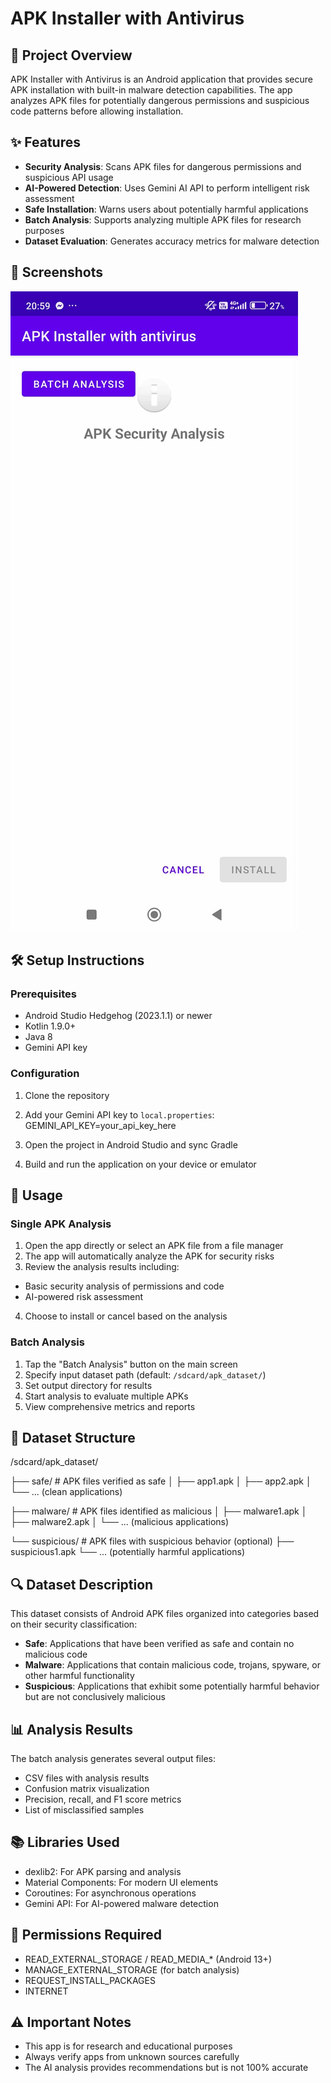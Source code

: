# APK Installer with Antivirus

## 📱 Project Overview
APK Installer with Antivirus is an Android application that provides secure APK installation with built-in malware detection capabilities. The app analyzes APK files for potentially dangerous permissions and suspicious code patterns before allowing installation.

## ✨ Features
- **Security Analysis**: Scans APK files for dangerous permissions and suspicious API usage
- **AI-Powered Detection**: Uses Gemini AI API to perform intelligent risk assessment
- **Safe Installation**: Warns users about potentially harmful applications
- **Batch Analysis**: Supports analyzing multiple APK files for research purposes
- **Dataset Evaluation**: Generates accuracy metrics for malware detection

## 📸 Screenshots
![Main Screen](.github/images/main_screen.jpg)
## 🛠️ Setup Instructions

### Prerequisites
- Android Studio Hedgehog (2023.1.1) or newer
- Kotlin 1.9.0+
- Java 8
- Gemini API key

### Configuration
1. Clone the repository
2. Add your Gemini API key to `local.properties`:
GEMINI_API_KEY=your_api_key_here

3. Open the project in Android Studio and sync Gradle

4. Build and run the application on your device or emulator

## 📱 Usage

### Single APK Analysis
1. Open the app directly or select an APK file from a file manager
2. The app will automatically analyze the APK for security risks
3. Review the analysis results including:
- Basic security analysis of permissions and code
- AI-powered risk assessment
4. Choose to install or cancel based on the analysis

### Batch Analysis
1. Tap the "Batch Analysis" button on the main screen
2. Specify input dataset path (default: `/sdcard/apk_dataset/`)
3. Set output directory for results
4. Start analysis to evaluate multiple APKs
5. View comprehensive metrics and reports

## 📂 Dataset Structure

/sdcard/apk_dataset/

├── safe/               # APK files verified as safe
│   ├── app1.apk
│   ├── app2.apk
│   └── ... (clean applications)

├── malware/            # APK files identified as malicious
│   ├── malware1.apk
│   ├── malware2.apk
│   └── ... (malicious applications)

└── suspicious/         # APK files with suspicious behavior (optional)
 ├── suspicious1.apk
 └── ... (potentially harmful applications)

## 🔍 Dataset Description

This dataset consists of Android APK files organized into categories based on their security classification:

* **Safe**: Applications that have been verified as safe and contain no malicious code
* **Malware**: Applications that contain malicious code, trojans, spyware, or other harmful functionality
* **Suspicious**: Applications that exhibit some potentially harmful behavior but are not conclusively malicious

## 📊 Analysis Results

The batch analysis generates several output files:
- CSV files with analysis results
- Confusion matrix visualization
- Precision, recall, and F1 score metrics
- List of misclassified samples

## 📚 Libraries Used
- dexlib2: For APK parsing and analysis
- Material Components: For modern UI elements
- Coroutines: For asynchronous operations
- Gemini API: For AI-powered malware detection

## 🔐 Permissions Required
- READ_EXTERNAL_STORAGE / READ_MEDIA_* (Android 13+)
- MANAGE_EXTERNAL_STORAGE (for batch analysis)
- REQUEST_INSTALL_PACKAGES
- INTERNET

## ⚠️ Important Notes
- This app is for research and educational purposes
- Always verify apps from unknown sources carefully
- The AI analysis provides recommendations but is not 100% accurate

